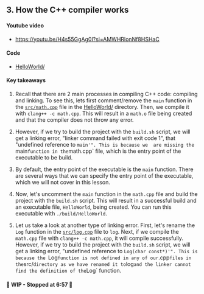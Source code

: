 ## 3. How the C++ compiler works

#### Youtube video

- https://youtu.be/H4s55GgAg0I?si=AMWHRlonNf8HSHaC 

#### Code

- [HelloWorld/](HelloWorld/)

#### Key takeaways

1. Recall that there are 2 main processes in compiling C++ code: compiling and linking. To see this, 
lets first comment/remove the `main` function in the [`src/math.cpp`](HelloWorld/src/math.cpp) file in
the [HelloWorld/](HelloWorld/) directory. Then, we compile it with `clang++ -c math.cpp`. This will result 
in a `math.o` file being created and that the compiler does not throw any error.

2. However, if we try to build the project with the `build.sh` script, we will get a linking error, 
"linker command failed with exit code 1", that "undefined reference to `main'". This is because we 
are missing the `main` function in the `math.cpp` file, which is the entry point of the executable 
to be build.

3. By default, the entry point of the executable is the `main` function. There are several ways that 
we can specify the entry point of the executable, which we will not cover in this lesson.

4. Now, let's uncomment the `main` function in the `math.cpp` file and build the project with the
`build.sh` script. This will result in a successful build and an executable file, `HelloWorld`, 
being created. You can run this executable with `./build/HelloWorld`.

5. Let us take a look at another type of linking error. First, let's rename the `Log` function in the 
[`src/log.cpp`](HelloWorld/src/log.cpp) file to `log`. Next, if we compile the `math.cpp` file with
`clang++ -c math.cpp`, it will compile successfully. However, if we try to build the project with the
`build.sh` script, we will get a linking error, "undefined reference to `Log(char const*)'". This is
because the `Log` function is not defined in any of our `.cpp` files in the `src/` directory as we
have renamed it to `log` and the linker cannot find the definition of the `Log` function.

#### 👷 WIP - Stopped at 6:57 👷